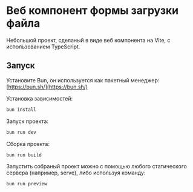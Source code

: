 # Веб компонент формы загрузки файла

Небольшой проект, сделаный в виде веб компонента на Vite, с использованием TypeScript.

## Запуск

Установите Bun, он используется как пакетный менеджер: [https://bun.sh/](https://bun.sh/)

Установка зависимостей:
```bash
bun install
```

Запуск проекта:
```bash
bun run dev
```

Сборка проекта:
```bash
bun run build
```
Запустить собраный проект можно с помощью любого статического сервера (например, serve), либо используя команду:
```bash
bun run preview
```
